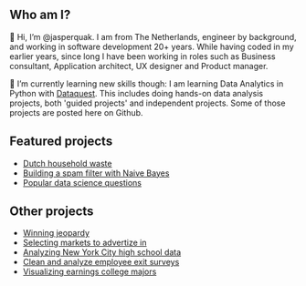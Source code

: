 ## Who am I?

👋 Hi, I’m @jasperquak. I am from The Netherlands, engineer by background, and working in software development 20+ years. While having coded in my earlier years, since long I have been working in roles such as Business consultant, Application architect, UX designer and Product manager.

🌱 I’m currently learning new skills though: I am learning Data Analytics in Python with [Dataquest](https://www.dataquest.io/). This includes doing hands-on data analysis projects, both 'guided projects' and independent projects. Some of those projects are posted here on Github.


## Featured projects

* [Dutch household waste](https://github.com/jasperquak/dutch_household_waste)
* [Building a spam filter with Naive Bayes](https://github.com/jasperquak/building_spam_filter_naive_bayes)
* [Popular data science questions](https://github.com/jasperquak/popular_data_science_questions)
 

## Other projects

* [Winning jeopardy](https://github.com/jasperquak/winning_jeopardy)
* [Selecting markets to advertize in](https://github.com/jasperquak/selecting_markets_to_advertize_in)
* [Analyzing New York City high school data](https://github.com/jasperquak/analyzing_nyc_highschool_data)
* [Clean and analyze employee exit surveys](https://github.com/jasperquak/clean_analyze_employee_exit_surveys)
* [Visualizing earnings college majors](https://github.com/jasperquak/visualizing_earnings_college_majors)

<!---
- 👀 I’m interested in ... 
- 💞️ I’m looking to collaborate on ... 
- 📫 How to reach me ... 
--->



<!---
jasperquak/jasperquak is a ✨ special ✨ repository because its `README.md` (this file) appears on your GitHub profile.
You can click the Preview link to take a look at your changes.
--->
